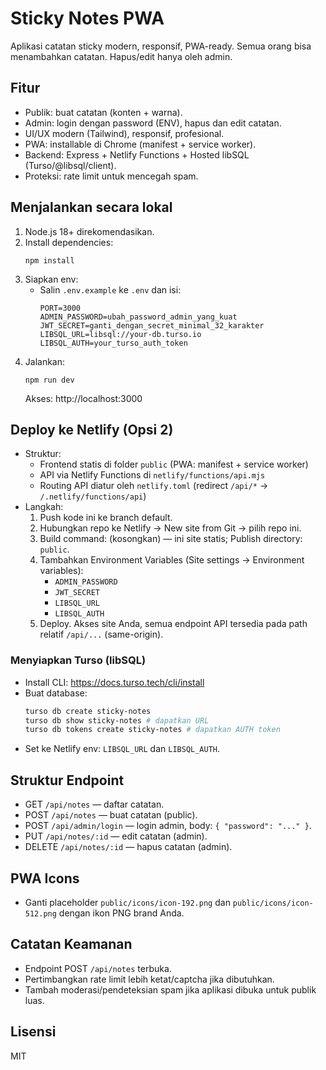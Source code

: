 # Sticky Notes PWA

Aplikasi catatan sticky modern, responsif, PWA-ready. Semua orang bisa menambahkan catatan. Hapus/edit hanya oleh admin.

## Fitur
- Publik: buat catatan (konten + warna).
- Admin: login dengan password (ENV), hapus dan edit catatan.
- UI/UX modern (Tailwind), responsif, profesional.
- PWA: installable di Chrome (manifest + service worker).
- Backend: Express + Netlify Functions + Hosted libSQL (Turso/@libsql/client).
- Proteksi: rate limit untuk mencegah spam.

## Menjalankan secara lokal
1. Node.js 18+ direkomendasikan.
2. Install dependencies:
   ```
   npm install
   ```
3. Siapkan env:
   - Salin `.env.example` ke `.env` dan isi:
     ```
     PORT=3000
     ADMIN_PASSWORD=ubah_password_admin_yang_kuat
     JWT_SECRET=ganti_dengan_secret_minimal_32_karakter
     LIBSQL_URL=libsql://your-db.turso.io
     LIBSQL_AUTH=your_turso_auth_token
     ```
4. Jalankan:
   ```
   npm run dev
   ```
   Akses: http://localhost:3000

## Deploy ke Netlify (Opsi 2)
- Struktur:
  - Frontend statis di folder `public` (PWA: manifest + service worker)
  - API via Netlify Functions di `netlify/functions/api.mjs`
  - Routing API diatur oleh `netlify.toml` (redirect `/api/*` → `/.netlify/functions/api`)
- Langkah:
  1. Push kode ini ke branch default.
  2. Hubungkan repo ke Netlify → New site from Git → pilih repo ini.
  3. Build command: (kosongkan) — ini site statis; Publish directory: `public`.
  4. Tambahkan Environment Variables (Site settings → Environment variables):
     - `ADMIN_PASSWORD`
     - `JWT_SECRET`
     - `LIBSQL_URL`
     - `LIBSQL_AUTH`
  5. Deploy. Akses site Anda, semua endpoint API tersedia pada path relatif `/api/...` (same-origin).

### Menyiapkan Turso (libSQL)
- Install CLI: https://docs.turso.tech/cli/install
- Buat database:
  ```sh
  turso db create sticky-notes
  turso db show sticky-notes # dapatkan URL
  turso db tokens create sticky-notes # dapatkan AUTH token
  ```
- Set ke Netlify env: `LIBSQL_URL` dan `LIBSQL_AUTH`.

## Struktur Endpoint
- GET `/api/notes` — daftar catatan.
- POST `/api/notes` — buat catatan (public).
- POST `/api/admin/login` — login admin, body: `{ "password": "..." }`.
- PUT `/api/notes/:id` — edit catatan (admin).
- DELETE `/api/notes/:id` — hapus catatan (admin).

## PWA Icons
- Ganti placeholder `public/icons/icon-192.png` dan `public/icons/icon-512.png` dengan ikon PNG brand Anda.

## Catatan Keamanan
- Endpoint POST `/api/notes` terbuka.
- Pertimbangkan rate limit lebih ketat/captcha jika dibutuhkan.
- Tambah moderasi/pendeteksian spam jika aplikasi dibuka untuk publik luas.

## Lisensi
MIT

